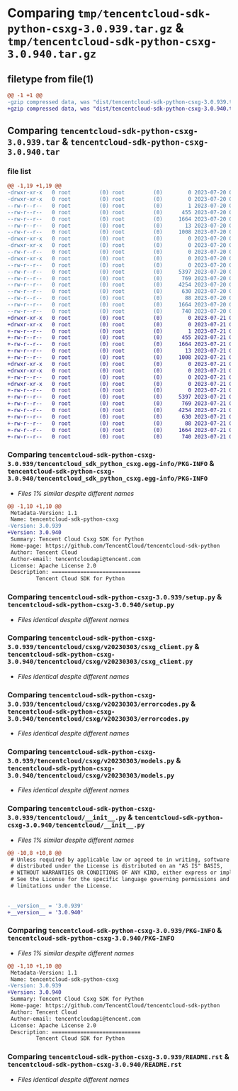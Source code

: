 # Comparing `tmp/tencentcloud-sdk-python-csxg-3.0.939.tar.gz` & `tmp/tencentcloud-sdk-python-csxg-3.0.940.tar.gz`

## filetype from file(1)

```diff
@@ -1 +1 @@
-gzip compressed data, was "dist/tencentcloud-sdk-python-csxg-3.0.939.tar", last modified: Thu Jul 20 00:21:44 2023, max compression
+gzip compressed data, was "dist/tencentcloud-sdk-python-csxg-3.0.940.tar", last modified: Fri Jul 21 00:26:45 2023, max compression
```

## Comparing `tencentcloud-sdk-python-csxg-3.0.939.tar` & `tencentcloud-sdk-python-csxg-3.0.940.tar`

### file list

```diff
@@ -1,19 +1,19 @@
-drwxr-xr-x   0 root         (0) root         (0)        0 2023-07-20 00:21:44.000000 tencentcloud-sdk-python-csxg-3.0.939/
-drwxr-xr-x   0 root         (0) root         (0)        0 2023-07-20 00:21:44.000000 tencentcloud-sdk-python-csxg-3.0.939/tencentcloud_sdk_python_csxg.egg-info/
--rw-r--r--   0 root         (0) root         (0)        1 2023-07-20 00:21:44.000000 tencentcloud-sdk-python-csxg-3.0.939/tencentcloud_sdk_python_csxg.egg-info/dependency_links.txt
--rw-r--r--   0 root         (0) root         (0)      455 2023-07-20 00:21:44.000000 tencentcloud-sdk-python-csxg-3.0.939/tencentcloud_sdk_python_csxg.egg-info/SOURCES.txt
--rw-r--r--   0 root         (0) root         (0)     1664 2023-07-20 00:21:44.000000 tencentcloud-sdk-python-csxg-3.0.939/tencentcloud_sdk_python_csxg.egg-info/PKG-INFO
--rw-r--r--   0 root         (0) root         (0)       13 2023-07-20 00:21:44.000000 tencentcloud-sdk-python-csxg-3.0.939/tencentcloud_sdk_python_csxg.egg-info/top_level.txt
--rw-r--r--   0 root         (0) root         (0)     1008 2023-07-20 00:21:44.000000 tencentcloud-sdk-python-csxg-3.0.939/setup.py
-drwxr-xr-x   0 root         (0) root         (0)        0 2023-07-20 00:21:44.000000 tencentcloud-sdk-python-csxg-3.0.939/tencentcloud/
-drwxr-xr-x   0 root         (0) root         (0)        0 2023-07-20 00:21:44.000000 tencentcloud-sdk-python-csxg-3.0.939/tencentcloud/csxg/
--rw-r--r--   0 root         (0) root         (0)        0 2023-07-20 00:21:44.000000 tencentcloud-sdk-python-csxg-3.0.939/tencentcloud/csxg/__init__.py
-drwxr-xr-x   0 root         (0) root         (0)        0 2023-07-20 00:21:44.000000 tencentcloud-sdk-python-csxg-3.0.939/tencentcloud/csxg/v20230303/
--rw-r--r--   0 root         (0) root         (0)        0 2023-07-20 00:21:44.000000 tencentcloud-sdk-python-csxg-3.0.939/tencentcloud/csxg/v20230303/__init__.py
--rw-r--r--   0 root         (0) root         (0)     5397 2023-07-20 00:21:44.000000 tencentcloud-sdk-python-csxg-3.0.939/tencentcloud/csxg/v20230303/csxg_client.py
--rw-r--r--   0 root         (0) root         (0)      769 2023-07-20 00:21:44.000000 tencentcloud-sdk-python-csxg-3.0.939/tencentcloud/csxg/v20230303/errorcodes.py
--rw-r--r--   0 root         (0) root         (0)     4254 2023-07-20 00:21:44.000000 tencentcloud-sdk-python-csxg-3.0.939/tencentcloud/csxg/v20230303/models.py
--rw-r--r--   0 root         (0) root         (0)      630 2023-07-20 00:21:44.000000 tencentcloud-sdk-python-csxg-3.0.939/tencentcloud/__init__.py
--rw-r--r--   0 root         (0) root         (0)       88 2023-07-20 00:21:44.000000 tencentcloud-sdk-python-csxg-3.0.939/setup.cfg
--rw-r--r--   0 root         (0) root         (0)     1664 2023-07-20 00:21:44.000000 tencentcloud-sdk-python-csxg-3.0.939/PKG-INFO
--rw-r--r--   0 root         (0) root         (0)      740 2023-07-20 00:21:44.000000 tencentcloud-sdk-python-csxg-3.0.939/README.rst
+drwxr-xr-x   0 root         (0) root         (0)        0 2023-07-21 00:26:45.000000 tencentcloud-sdk-python-csxg-3.0.940/
+drwxr-xr-x   0 root         (0) root         (0)        0 2023-07-21 00:26:45.000000 tencentcloud-sdk-python-csxg-3.0.940/tencentcloud_sdk_python_csxg.egg-info/
+-rw-r--r--   0 root         (0) root         (0)        1 2023-07-21 00:26:45.000000 tencentcloud-sdk-python-csxg-3.0.940/tencentcloud_sdk_python_csxg.egg-info/dependency_links.txt
+-rw-r--r--   0 root         (0) root         (0)      455 2023-07-21 00:26:45.000000 tencentcloud-sdk-python-csxg-3.0.940/tencentcloud_sdk_python_csxg.egg-info/SOURCES.txt
+-rw-r--r--   0 root         (0) root         (0)     1664 2023-07-21 00:26:45.000000 tencentcloud-sdk-python-csxg-3.0.940/tencentcloud_sdk_python_csxg.egg-info/PKG-INFO
+-rw-r--r--   0 root         (0) root         (0)       13 2023-07-21 00:26:45.000000 tencentcloud-sdk-python-csxg-3.0.940/tencentcloud_sdk_python_csxg.egg-info/top_level.txt
+-rw-r--r--   0 root         (0) root         (0)     1008 2023-07-21 00:26:45.000000 tencentcloud-sdk-python-csxg-3.0.940/setup.py
+drwxr-xr-x   0 root         (0) root         (0)        0 2023-07-21 00:26:45.000000 tencentcloud-sdk-python-csxg-3.0.940/tencentcloud/
+drwxr-xr-x   0 root         (0) root         (0)        0 2023-07-21 00:26:45.000000 tencentcloud-sdk-python-csxg-3.0.940/tencentcloud/csxg/
+-rw-r--r--   0 root         (0) root         (0)        0 2023-07-21 00:26:45.000000 tencentcloud-sdk-python-csxg-3.0.940/tencentcloud/csxg/__init__.py
+drwxr-xr-x   0 root         (0) root         (0)        0 2023-07-21 00:26:45.000000 tencentcloud-sdk-python-csxg-3.0.940/tencentcloud/csxg/v20230303/
+-rw-r--r--   0 root         (0) root         (0)        0 2023-07-21 00:26:45.000000 tencentcloud-sdk-python-csxg-3.0.940/tencentcloud/csxg/v20230303/__init__.py
+-rw-r--r--   0 root         (0) root         (0)     5397 2023-07-21 00:26:45.000000 tencentcloud-sdk-python-csxg-3.0.940/tencentcloud/csxg/v20230303/csxg_client.py
+-rw-r--r--   0 root         (0) root         (0)      769 2023-07-21 00:26:45.000000 tencentcloud-sdk-python-csxg-3.0.940/tencentcloud/csxg/v20230303/errorcodes.py
+-rw-r--r--   0 root         (0) root         (0)     4254 2023-07-21 00:26:45.000000 tencentcloud-sdk-python-csxg-3.0.940/tencentcloud/csxg/v20230303/models.py
+-rw-r--r--   0 root         (0) root         (0)      630 2023-07-21 00:26:45.000000 tencentcloud-sdk-python-csxg-3.0.940/tencentcloud/__init__.py
+-rw-r--r--   0 root         (0) root         (0)       88 2023-07-21 00:26:45.000000 tencentcloud-sdk-python-csxg-3.0.940/setup.cfg
+-rw-r--r--   0 root         (0) root         (0)     1664 2023-07-21 00:26:45.000000 tencentcloud-sdk-python-csxg-3.0.940/PKG-INFO
+-rw-r--r--   0 root         (0) root         (0)      740 2023-07-21 00:26:45.000000 tencentcloud-sdk-python-csxg-3.0.940/README.rst
```

### Comparing `tencentcloud-sdk-python-csxg-3.0.939/tencentcloud_sdk_python_csxg.egg-info/PKG-INFO` & `tencentcloud-sdk-python-csxg-3.0.940/tencentcloud_sdk_python_csxg.egg-info/PKG-INFO`

 * *Files 1% similar despite different names*

```diff
@@ -1,10 +1,10 @@
 Metadata-Version: 1.1
 Name: tencentcloud-sdk-python-csxg
-Version: 3.0.939
+Version: 3.0.940
 Summary: Tencent Cloud Csxg SDK for Python
 Home-page: https://github.com/TencentCloud/tencentcloud-sdk-python
 Author: Tencent Cloud
 Author-email: tencentcloudapi@tencent.com
 License: Apache License 2.0
 Description: ============================
         Tencent Cloud SDK for Python
```

### Comparing `tencentcloud-sdk-python-csxg-3.0.939/setup.py` & `tencentcloud-sdk-python-csxg-3.0.940/setup.py`

 * *Files identical despite different names*

### Comparing `tencentcloud-sdk-python-csxg-3.0.939/tencentcloud/csxg/v20230303/csxg_client.py` & `tencentcloud-sdk-python-csxg-3.0.940/tencentcloud/csxg/v20230303/csxg_client.py`

 * *Files identical despite different names*

### Comparing `tencentcloud-sdk-python-csxg-3.0.939/tencentcloud/csxg/v20230303/errorcodes.py` & `tencentcloud-sdk-python-csxg-3.0.940/tencentcloud/csxg/v20230303/errorcodes.py`

 * *Files identical despite different names*

### Comparing `tencentcloud-sdk-python-csxg-3.0.939/tencentcloud/csxg/v20230303/models.py` & `tencentcloud-sdk-python-csxg-3.0.940/tencentcloud/csxg/v20230303/models.py`

 * *Files identical despite different names*

### Comparing `tencentcloud-sdk-python-csxg-3.0.939/tencentcloud/__init__.py` & `tencentcloud-sdk-python-csxg-3.0.940/tencentcloud/__init__.py`

 * *Files 1% similar despite different names*

```diff
@@ -10,8 +10,8 @@
 # Unless required by applicable law or agreed to in writing, software
 # distributed under the License is distributed on an "AS IS" BASIS,
 # WITHOUT WARRANTIES OR CONDITIONS OF ANY KIND, either express or implied.
 # See the License for the specific language governing permissions and
 # limitations under the License.
 
 
-__version__ = '3.0.939'
+__version__ = '3.0.940'
```

### Comparing `tencentcloud-sdk-python-csxg-3.0.939/PKG-INFO` & `tencentcloud-sdk-python-csxg-3.0.940/PKG-INFO`

 * *Files 1% similar despite different names*

```diff
@@ -1,10 +1,10 @@
 Metadata-Version: 1.1
 Name: tencentcloud-sdk-python-csxg
-Version: 3.0.939
+Version: 3.0.940
 Summary: Tencent Cloud Csxg SDK for Python
 Home-page: https://github.com/TencentCloud/tencentcloud-sdk-python
 Author: Tencent Cloud
 Author-email: tencentcloudapi@tencent.com
 License: Apache License 2.0
 Description: ============================
         Tencent Cloud SDK for Python
```

### Comparing `tencentcloud-sdk-python-csxg-3.0.939/README.rst` & `tencentcloud-sdk-python-csxg-3.0.940/README.rst`

 * *Files identical despite different names*

